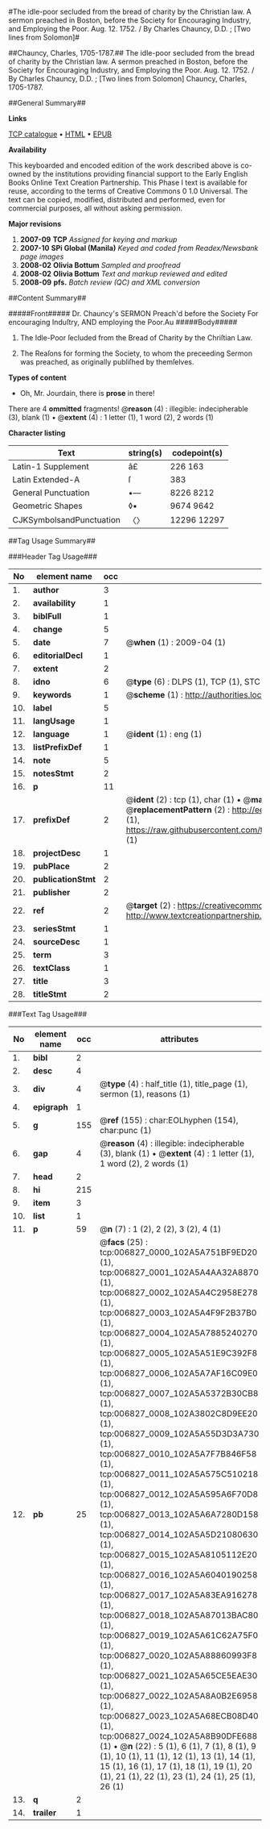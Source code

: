 #The idle-poor secluded from the bread of charity by the Christian law. A sermon preached in Boston, before the Society for Encouraging Industry, and Employing the Poor. Aug. 12. 1752. / By Charles Chauncy, D.D. ; [Two lines from Solomon]#

##Chauncy, Charles, 1705-1787.##
The idle-poor secluded from the bread of charity by the Christian law. A sermon preached in Boston, before the Society for Encouraging Industry, and Employing the Poor. Aug. 12. 1752. / By Charles Chauncy, D.D. ; [Two lines from Solomon]
Chauncy, Charles, 1705-1787.

##General Summary##

**Links**

[TCP catalogue](http://www.ota.ox.ac.uk/tcp/)  • 
[HTML](http://tei.it.ox.ac.uk/tcp/Texts-HTML/free/N05/N05392.html)  • 
[EPUB](http://tei.it.ox.ac.uk/tcp/Texts-EPUB/free/N05/N05392.epub)

**Availability**

This keyboarded and encoded edition of the
	       work described above is co-owned by the institutions
	       providing financial support to the Early English Books
	       Online Text Creation Partnership. This Phase I text is
	       available for reuse, according to the terms of Creative
	       Commons 0 1.0 Universal. The text can be copied,
	       modified, distributed and performed, even for
	       commercial purposes, all without asking permission.

**Major revisions**

1. __2007-09__ __TCP__ *Assigned for keying and markup*
1. __2007-10__ __SPi Global (Manila)__ *Keyed and coded from Readex/Newsbank page images*
1. __2008-02__ __Olivia Bottum__ *Sampled and proofread*
1. __2008-02__ __Olivia Bottum__ *Text and markup reviewed and edited*
1. __2008-09__ __pfs.__ *Batch review (QC) and XML conversion*

##Content Summary##

#####Front#####
Dr. Chauncy's SERMON Preach'd before the Society For encouraging Induſtry, AND employing the Poor.Au
#####Body#####

1. The Idle-Poor ſecluded from the Bread of Charity by the Chriſtian Law.

1. The Reaſons for forming the Society, to whom the preceeding Sermon was preached, as originally publiſhed by themſelves.

**Types of content**

  * Oh, Mr. Jourdain, there is **prose** in there!

There are 4 **ommitted** fragments! 
 @__reason__ (4) : illegible: indecipherable (3), blank (1)  •  @__extent__ (4) : 1 letter (1), 1 word (2), 2 words (1)

**Character listing**


|Text|string(s)|codepoint(s)|
|---|---|---|
|Latin-1 Supplement|â£|226 163|
|Latin Extended-A|ſ|383|
|General Punctuation|•—|8226 8212|
|Geometric Shapes|◊▪|9674 9642|
|CJKSymbolsandPunctuation|〈〉|12296 12297|

##Tag Usage Summary##

###Header Tag Usage###

|No|element name|occ|attributes|
|---|---|---|---|
|1.|__author__|3||
|2.|__availability__|1||
|3.|__biblFull__|1||
|4.|__change__|5||
|5.|__date__|7| @__when__ (1) : 2009-04 (1)|
|6.|__editorialDecl__|1||
|7.|__extent__|2||
|8.|__idno__|6| @__type__ (6) : DLPS (1), TCP (1), STC (1), NOTIS (1), IMAGE-SET (1), EVANS-CITATION (1)|
|9.|__keywords__|1| @__scheme__ (1) : http://authorities.loc.gov/ (1)|
|10.|__label__|5||
|11.|__langUsage__|1||
|12.|__language__|1| @__ident__ (1) : eng (1)|
|13.|__listPrefixDef__|1||
|14.|__note__|5||
|15.|__notesStmt__|2||
|16.|__p__|11||
|17.|__prefixDef__|2| @__ident__ (2) : tcp (1), char (1)  •  @__matchPattern__ (2) : ([0-9\-]+):([0-9IVX]+) (1), (.+) (1)  •  @__replacementPattern__ (2) : http://eebo.chadwyck.com/downloadtiff?vid=$1&page=$2 (1), https://raw.githubusercontent.com/textcreationpartnership/Texts/master/tcpchars.xml#$1 (1)|
|18.|__projectDesc__|1||
|19.|__pubPlace__|2||
|20.|__publicationStmt__|2||
|21.|__publisher__|2||
|22.|__ref__|2| @__target__ (2) : https://creativecommons.org/publicdomain/zero/1.0/ (1), http://www.textcreationpartnership.org/docs/. (1)|
|23.|__seriesStmt__|1||
|24.|__sourceDesc__|1||
|25.|__term__|3||
|26.|__textClass__|1||
|27.|__title__|3||
|28.|__titleStmt__|2||


###Text Tag Usage###

|No|element name|occ|attributes|
|---|---|---|---|
|1.|__bibl__|2||
|2.|__desc__|4||
|3.|__div__|4| @__type__ (4) : half_title (1), title_page (1), sermon (1), reasons (1)|
|4.|__epigraph__|1||
|5.|__g__|155| @__ref__ (155) : char:EOLhyphen (154), char:punc (1)|
|6.|__gap__|4| @__reason__ (4) : illegible: indecipherable (3), blank (1)  •  @__extent__ (4) : 1 letter (1), 1 word (2), 2 words (1)|
|7.|__head__|2||
|8.|__hi__|215||
|9.|__item__|3||
|10.|__list__|1||
|11.|__p__|59| @__n__ (7) : 1 (2), 2 (2), 3 (2), 4 (1)|
|12.|__pb__|25| @__facs__ (25) : tcp:006827_0000_102A5A751BF9ED20 (1), tcp:006827_0001_102A5A4AA32A8870 (1), tcp:006827_0002_102A5A4C2958E278 (1), tcp:006827_0003_102A5A4F9F2B37B0 (1), tcp:006827_0004_102A5A7885240270 (1), tcp:006827_0005_102A5A51E9C392F8 (1), tcp:006827_0006_102A5A7AF16C09E0 (1), tcp:006827_0007_102A5A5372B30CB8 (1), tcp:006827_0008_102A3802C8D9EE20 (1), tcp:006827_0009_102A5A55D3D3A730 (1), tcp:006827_0010_102A5A7F7B846F58 (1), tcp:006827_0011_102A5A575C510218 (1), tcp:006827_0012_102A5A595A6F70D8 (1), tcp:006827_0013_102A5A6A7280D158 (1), tcp:006827_0014_102A5A5D21080630 (1), tcp:006827_0015_102A5A8105112E20 (1), tcp:006827_0016_102A5A6040190258 (1), tcp:006827_0017_102A5A83EA916278 (1), tcp:006827_0018_102A5A87013BAC80 (1), tcp:006827_0019_102A5A61C62A75F0 (1), tcp:006827_0020_102A5A88860993F8 (1), tcp:006827_0021_102A5A65CE5EAE30 (1), tcp:006827_0022_102A5A8A0B2E6958 (1), tcp:006827_0023_102A5A68ECB08D40 (1), tcp:006827_0024_102A5A8B90DFE688 (1)  •  @__n__ (22) : 5 (1), 6 (1), 7 (1), 8 (1), 9 (1), 10 (1), 11 (1), 12 (1), 13 (1), 14 (1), 15 (1), 16 (1), 17 (1), 18 (1), 19 (1), 20 (1), 21 (1), 22 (1), 23 (1), 24 (1), 25 (1), 26 (1)|
|13.|__q__|2||
|14.|__trailer__|1||
